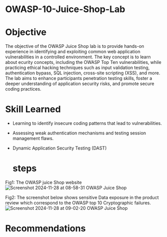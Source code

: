 # OWASP-10-Juice-Shop-Lab

# Objective

The objective of the OWASP Juice Shop lab is to provide hands-on experience in identifying and exploiting common web application vulnerabilities in a controlled environment. The key concept is to learn about ecurity concepts, including the OWASP Top Ten vulnerabilities, while practicing ethical hacking techniques such as input validation testing, authentication bypass, SQL injection, cross-site scripting (XSS), and more. The lab aims to enhance participants penetration testing skills, foster a deeper understanding of application security risks, and promote secure coding practices.


# Skill Learned
- Learning to identify insecure coding patterns that lead to vulnerabilities.
- Assessing weak authentication mechanisms and testing session management flaws.
- Dynamic Application Security Testing (DAST)
  

  # steps
Fig1: The OWASP juice Shop website
![Screenshot 2024-11-28 at 08-58-31 OWASP Juice Shop](https://github.com/user-attachments/assets/97650d74-0b96-4d80-b937-56d73db69968)

Fig2: The screenshot below shows sensitive Data exposure in the product review which correspond to the OWASP top 10 Cryptographic failures.
![Screenshot 2024-11-28 at 09-02-20 OWASP Juice Shop](https://github.com/user-attachments/assets/990f6c66-0995-44d8-b13a-3d844c31e4f9)

  # Recommendations

  
